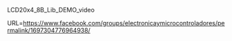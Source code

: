 LCD20x4_8B_Lib_DEMO_video

URL=https://www.facebook.com/groups/electronicaymicrocontroladores/permalink/1697304776964938/

